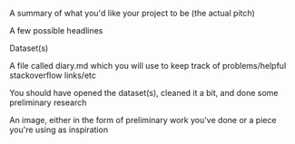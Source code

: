 A summary of what you'd like your project to be (the actual pitch)


A few possible headlines

Dataset(s)

A file called diary.md which you will use to keep track of problems/helpful stackoverflow links/etc

You should have opened the dataset(s), cleaned it a bit, and done some preliminary research

An image, either in the form of preliminary work you've done or a piece you're using as inspiration